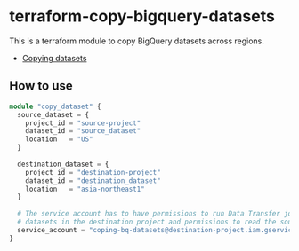 # terraform-copy-bigquery-datasets
This is a terraform module to copy BigQuery datasets across regions.

- [Copying datasets](https://cloud.google.com/bigquery/docs/copying-datasets)

## How to use
```terraform
module "copy_dataset" {
  source_dataset = {
    project_id = "source-project"
    dataset_id = "source_dataset"
    location   = "US"
  }
  
  destination_dataset = {
    project_id = "destination-project"
    dataset_id = "destination_dataset"
    location   = "asia-northeast1"
  }
  
  # The service account has to have permissions to run Data Transfer jobs and create
  # datasets in the destination project and permissions to read the source dataset.
  service_account = "coping-bq-datasets@destination-project.iam.gserviceaccount.com"
}
```
